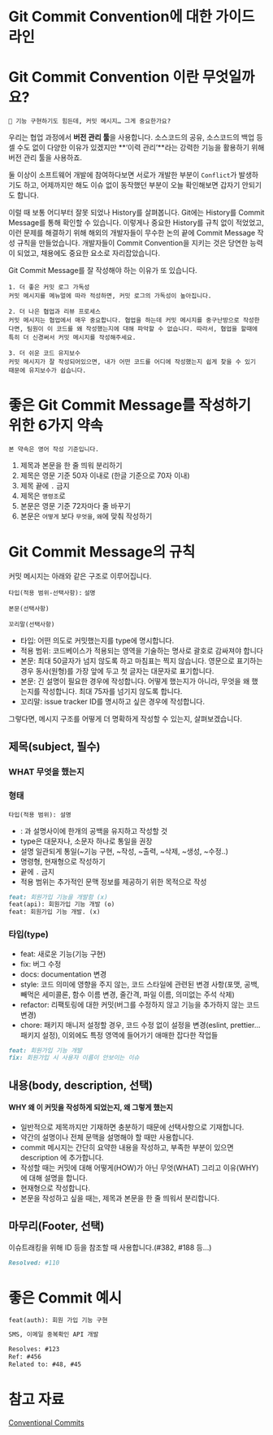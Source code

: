 # Git Commit Convention에 대한 가이드라인

# Git Commit Convention 이란 무엇일까요?

```
🤔 기능 구현하기도 힘든데, 커밋 메시지… 그게 중요한가요?
```

우리는 협업 과정에서 **버전 관리 툴**을 사용합니다. 소스코드의 공유, 소스코드의 백업 등 셀 수도 없이 다양한 이유가 있겠지만 **‘이력 관리’**라는 강력한 기능을 활용하기 위해 버전 관리 툴을 사용하죠.

둘 이상이 소프트웨어 개발에 참여하다보면 서로가 개발한 부분이 `Conflict`가 발생하기도 하고, 어제까지만 해도 이슈 없이 동작했던 부분이 오늘 확인해보면 갑자기 안되기도 합니다.

이럴 때 보통 어디부터 잘못 되었나 History를 살펴봅니다. Git에는 History를 Commit Message를 통해 확인할 수 있습니다. 이렇게나 중요한 History를 규칙 없이 적었었고, 이런 문제를 해결하기 위해 해외의 개발자들이 무수한 논의 끝에 Commit Message 작성 규칙을 만들었습니다. 개발자들이 Commit Convention을 지키는 것은 당연한 능력이 되었고, 채용에도 중요한 요소로 자리잡았습니다.

Git Commit Message를 잘 작성해야 하는 이유가 또 있습니다.

```
1. 더 좋은 커밋 로그 가독성
커밋 메시지를 메뉴얼에 따라 적성하면, 커밋 로그의 가독성이 높아집니다.

2. 더 나은 협업과 리뷰 프로세스
커밋 메시지는 협업에서 매우 중요합니다. 협업을 하는데 커밋 메시지를 중구난방으로 작성한다면, 팀원이 이 코드를 왜 작성했는지에 대해 파악할 수 없습니다. 따라서, 협업을 할때에 특히 더 신경써서 커밋 메시지를 작성해주세요.

3. 더 쉬운 코드 유지보수
커밋 메시지가 잘 작성되어있으면, 내가 어떤 코드를 어디에 작성했는지 쉽게 찾을 수 있기 때문에 유지보수가 쉽습니다.

```

# 좋은 Git Commit Message를 작성하기 위한 6가지 약속

`본 약속은 영어 작성 기준입니다.`

1. 제목과 본문을 한 줄 띄워 분리하기
2. 제목은 영문 기준 50자 이내로 (한글 기준으로 70자 이내)
3. 제목 끝에 `.` 금지
4. 제목은 `명령조`로
5. 본문은 영문 기준 72자마다 줄 바꾸기
6. 본문은 `어떻게` 보다 `무엇을`, `왜`에 맞춰 작성하기

# Git Commit Message의 규칙

커밋 메시지는 아래와 같은 구조로 이루어집니다.


`타입(적용 범위-선택사항):` `설명`

`본문(선택사항)`

`꼬리말(선택사항)`



- 타입: 어떤 의도로 커밋했는지를 type에 명시합니다.
- 적용 범위: 코드베이스가 적용되는 영역을 기술하는 명사로 괄호로 감싸져야 합니다
- 본문: 최대 50글자가 넘지 않도록 하고 마침표는 찍지 않습니다. 영문으로 표기하는 경우 동사(원형)를 가장 앞에 두고 첫 글자는 대문자로 표기합니다.
- 본문: 긴 설명이 필요한 경우에 작성합니다. 어떻게 했는지가 아니라, 무엇을 왜 했는지를 작성합니다. 최대 75자를 넘기지 않도록 합니다.
- 꼬리말: issue tracker ID를 명시하고 싶은 경우에 작성합니다.

그렇다면, 메시지 구조를 어떻게 더 명확하게 작성할 수 있는지, 살펴보겠습니다.

## 제목(subject, 필수)

### WHAT 무엇을 했는지

### 형태

`타입(적용 범위): 설명`

- : 과 설명사이에 한개의 공백을 유지하고 작성할 것
- type은 대문자나, 소문자 하나로 통일을 권장
- 설명 일관되게 통일(~기능 구현, ~작성, ~출력, ~삭제, ~생성, ~수정..)
- 명령형, 현재형으로 작성하기
- 끝에 `.` 금지
- 적용 범위는 추가적인 문맥 정보를 제공하기 위한 목적으로 작성

```markdown
feat: 회원가입 기능을 개발함 (x)
feat(api): 회원가입 기능 개발 (o)
feat: 회원가입 기능 개발. (x)
```

### 타입(type)

- feat: 새로운 기능(기능 구현)
- fix: 버그 수정
- docs: documentation 변경
- style: 코드 의미에 영향을 주지 않는, 코드 스타일에 관련된 변경 사항(포맷, 공백, 빼먹은 세미콜론, 함수 이름 변경, 줄간격, 파일 이름, 의미없는 주석 삭제)
- refactor: 리팩토링에 대한 커밋(버그를 수정하지 않고 기능을 추가하지 않는 코드 변경)
- chore: 패키지 매니저 설정할 경우, 코드 수정 없이 설정을 변경(eslint, prettier…패키지 설정), 이외에도 특정 영역에 들어가기 애매한 잡다한 작업들

```markdown
feat: 회원가입 기능 개발
fix: 회원가입 시 사용자 이름이 안보이는 이슈
```

## 내용(body, description, 선택)


#### WHY 왜 이 커밋을 작성하게 되었는지, 왜 그렇게 했는지


- 일반적으로 제목까지만 기재하면 충분하기 때문에 선택사항으로 기재합니다.
- 약간의 설명이나 전체 문맥을 설명해야 할 때만 사용합니다.
- commit 메시지는 간단히 요약한 내용을 작성하고, 부족한 부분이 있으면 description 에 추가합니다.
- 작성할 때는 커밋에 대해 어떻게(HOW)가 아닌 무엇(WHAT) 그리고 이유(WHY)에 대해 설명을 합니다.
- 현재형으로 작성합니다.
- 본문을 작성하고 싶을 때는, 제목과 본문을 한 줄 띄워서 분리합니다.

## 마무리(Footer, 선택)

이슈트래킹을 위해 ID 등을 참조할 때 사용합니다.(#382, #188 등…)

```markdown
Resolved: #110
```

# 좋은 Commit 예시

```markdown
feat(auth): 회원 가입 기능 구현

SMS, 이메일 중복확인 API 개발

Resolves: #123
Ref: #456
Related to: #48, #45
```

# 참고 자료

[Conventional Commits](https://www.conventionalcommits.org/ko/v1.0.0/)
